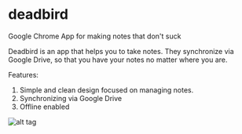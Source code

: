 # deadbird
Google Chrome App for making notes that don't suck

Deadbird is an app that helps you to take notes. They synchronize via Google Drive, so that you have your notes no matter where you are.

Features:
1. Simple and clean design focused on managing notes.
2. Synchronizing via Google Drive
3. Offline enabled

![alt tag](https://camo.githubusercontent.com/1fb43c643da96c691997ae23b9c694ec027ed444/68747470733a2f2f6769746875622d636c6f75642e73332e616d617a6f6e6177732e636f6d2f6173736574732f363232333439392f31303536353934312f30636466626437652d373566642d313165352d393432372d3334333433366130313064352e676966)
